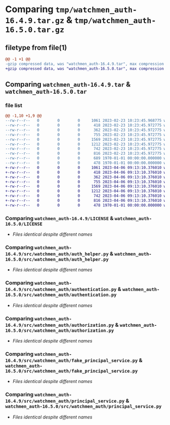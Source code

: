 # Comparing `tmp/watchmen_auth-16.4.9.tar.gz` & `tmp/watchmen_auth-16.5.0.tar.gz`

## filetype from file(1)

```diff
@@ -1 +1 @@
-gzip compressed data, was "watchmen_auth-16.4.9.tar", max compression
+gzip compressed data, was "watchmen_auth-16.5.0.tar", max compression
```

## Comparing `watchmen_auth-16.4.9.tar` & `watchmen_auth-16.5.0.tar`

### file list

```diff
@@ -1,10 +1,9 @@
--rw-r--r--   0        0        0     1061 2023-02-23 10:23:45.968775 watchmen_auth-16.4.9/LICENSE
--rw-r--r--   0        0        0      418 2023-02-23 10:23:45.972775 watchmen_auth-16.4.9/pyproject.toml
--rw-r--r--   0        0        0      362 2023-02-23 10:23:45.972775 watchmen_auth-16.4.9/src/watchmen_auth/__init__.py
--rw-r--r--   0        0        0      755 2023-02-23 10:23:45.972775 watchmen_auth-16.4.9/src/watchmen_auth/auth_helper.py
--rw-r--r--   0        0        0     1569 2023-02-23 10:23:45.972775 watchmen_auth-16.4.9/src/watchmen_auth/authentication.py
--rw-r--r--   0        0        0     1212 2023-02-23 10:23:45.972775 watchmen_auth-16.4.9/src/watchmen_auth/authorization.py
--rw-r--r--   0        0        0      742 2023-02-23 10:23:45.972775 watchmen_auth-16.4.9/src/watchmen_auth/fake_principal_service.py
--rw-r--r--   0        0        0      816 2023-02-23 10:23:45.972775 watchmen_auth-16.4.9/src/watchmen_auth/principal_service.py
--rw-r--r--   0        0        0      689 1970-01-01 00:00:00.000000 watchmen_auth-16.4.9/setup.py
--rw-r--r--   0        0        0      478 1970-01-01 00:00:00.000000 watchmen_auth-16.4.9/PKG-INFO
+-rw-r--r--   0        0        0     1061 2023-04-06 09:13:10.376010 watchmen_auth-16.5.0/LICENSE
+-rw-r--r--   0        0        0      418 2023-04-06 09:13:10.376010 watchmen_auth-16.5.0/pyproject.toml
+-rw-r--r--   0        0        0      362 2023-04-06 09:13:10.376010 watchmen_auth-16.5.0/src/watchmen_auth/__init__.py
+-rw-r--r--   0        0        0      755 2023-04-06 09:13:10.376010 watchmen_auth-16.5.0/src/watchmen_auth/auth_helper.py
+-rw-r--r--   0        0        0     1569 2023-04-06 09:13:10.376010 watchmen_auth-16.5.0/src/watchmen_auth/authentication.py
+-rw-r--r--   0        0        0     1212 2023-04-06 09:13:10.376010 watchmen_auth-16.5.0/src/watchmen_auth/authorization.py
+-rw-r--r--   0        0        0      742 2023-04-06 09:13:10.376010 watchmen_auth-16.5.0/src/watchmen_auth/fake_principal_service.py
+-rw-r--r--   0        0        0      816 2023-04-06 09:13:10.376010 watchmen_auth-16.5.0/src/watchmen_auth/principal_service.py
+-rw-r--r--   0        0        0      478 1970-01-01 00:00:00.000000 watchmen_auth-16.5.0/PKG-INFO
```

### Comparing `watchmen_auth-16.4.9/LICENSE` & `watchmen_auth-16.5.0/LICENSE`

 * *Files identical despite different names*

### Comparing `watchmen_auth-16.4.9/src/watchmen_auth/auth_helper.py` & `watchmen_auth-16.5.0/src/watchmen_auth/auth_helper.py`

 * *Files identical despite different names*

### Comparing `watchmen_auth-16.4.9/src/watchmen_auth/authentication.py` & `watchmen_auth-16.5.0/src/watchmen_auth/authentication.py`

 * *Files identical despite different names*

### Comparing `watchmen_auth-16.4.9/src/watchmen_auth/authorization.py` & `watchmen_auth-16.5.0/src/watchmen_auth/authorization.py`

 * *Files identical despite different names*

### Comparing `watchmen_auth-16.4.9/src/watchmen_auth/fake_principal_service.py` & `watchmen_auth-16.5.0/src/watchmen_auth/fake_principal_service.py`

 * *Files identical despite different names*

### Comparing `watchmen_auth-16.4.9/src/watchmen_auth/principal_service.py` & `watchmen_auth-16.5.0/src/watchmen_auth/principal_service.py`

 * *Files identical despite different names*

